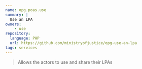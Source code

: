 ```yaml
---
name: opg.poas.use
summary: |
  Use an LPA
owners:
    - use
repository:
  language: PHP
  url: https://github.com/ministryofjustice/opg-use-an-lpa
tags: services
---
```


> Allows the actors to use and share their LPAs

<NodeGraph />
